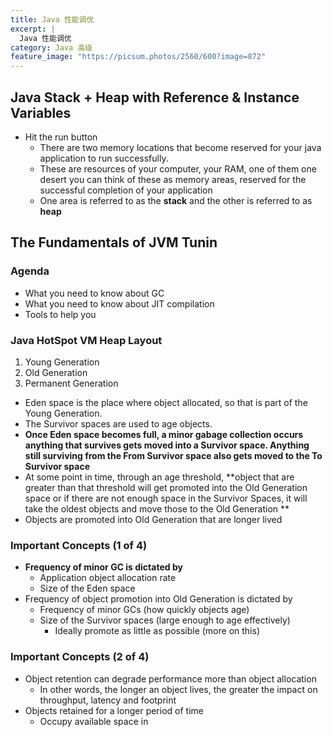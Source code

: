 ```yaml
---
title: Java 性能调优
excerpt: |
  Java 性能调优
category: Java 高级
feature_image: "https://picsum.photos/2560/600?image=872"
---
```

## Java Stack + Heap with Reference & Instance Variables

- Hit the run button
  - There are two memory locations that become reserved for your java application to run successfully. 
  - These are resources of your computer, your RAM, one of them one desert you can think of these as memory areas, reserved for the successful completion of your application 
  - One area is referred to as the **stack** and the other is referred to as **heap** 

## The Fundamentals of JVM Tunin

### Agenda

- What you need to know about GC
- What you need to know about JIT compilation
- Tools to help you

### Java HotSpot VM Heap Layout

1. Young Generation
2. Old Generation
3. Permanent Generation

- Eden space is the place where object allocated, so that is part of the Young Generation.
- The Survivor spaces are used to age objects.
- **Once Eden space becomes full, a minor gabage collection occurs anything that survives gets moved into a Survivor space. Anything still surviving from the From Survivor space also gets moved to the To Survivor space**
- At some point in time, through an age threshold, **object that are greater than that threshold will get promoted into the Old Generation space or if there are not enough space in the Survivor Spaces, it will take the oldest objects and move those to the Old Generation **
- Objects are promoted into Old Generation that are longer lived

### Important Concepts (1 of 4)

- **Frequency of minor GC is dictated by**
  - Application object allocation rate
  - Size of the Eden space
- Frequency of object promotion into Old Generation is dictated by 
  - Frequency of minor GCs (how quickly objects age)
  - Size of the Survivor spaces (large enough to age effectively)
    - Ideally promote as little as possible (more on this)

### Important Concepts (2 of 4)

- Object retention can degrade performance more than object allocation
  - In other words, the longer an object lives, the greater the impact on throughput, latency and footprint
- Objects retained for a longer period of time
  - Occupy available space in
